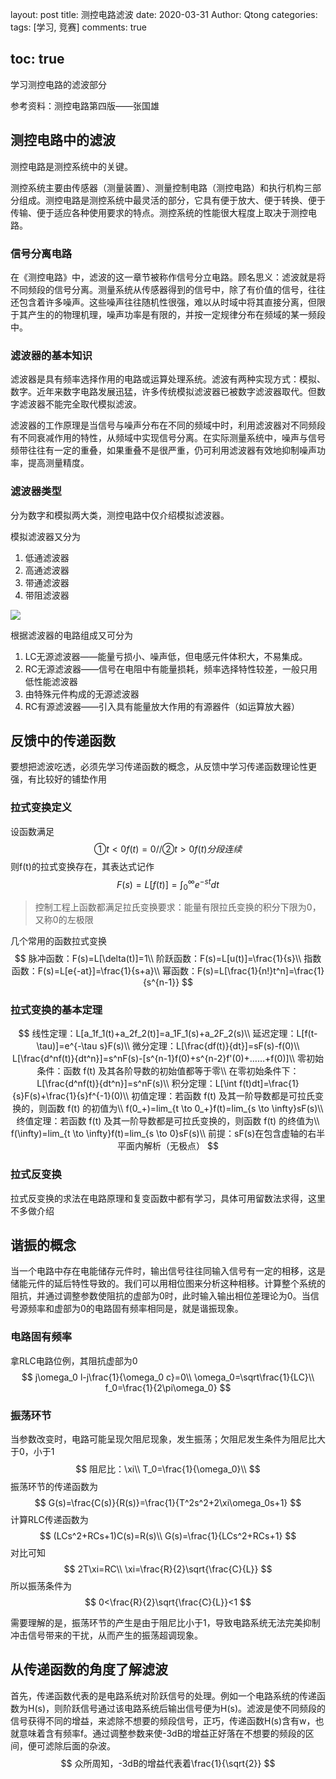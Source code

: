 layout: post
title: 测控电路滤波
date: 2020-03-31
Author: Qtong
categories: 
tags: [学习, 竞赛]
comments: true

toc: true
--- 

学习测控电路的滤波部分

参考资料：测控电路第四版——张国雄

<!-- more -->

## 测控电路中的滤波

测控电路是测控系统中的关键。

测控系统主要由传感器（测量装置）、测量控制电路（测控电路）和执行机构三部分组成。测控电路是测控系统中最灵活的部分，它具有便于放大、便于转换、便于传输、便于适应各种使用要求的特点。测控系统的性能很大程度上取决于测控电路。

### 信号分离电路

在《测控电路》中，滤波的这一章节被称作信号分立电路。顾名思义：滤波就是将不同频段的信号分离。测量系统从传感器得到的信号中，除了有价值的信号，往往还包含着许多噪声。这些噪声往往随机性很强，难以从时域中将其直接分离，但限于其产生的的物理机理，噪声功率是有限的，并按一定规律分布在频域的某一频段中。

### 滤波器的基本知识

滤波器是具有频率选择作用的电路或运算处理系统。滤波有两种实现方式：模拟、数字。近年来数字电路发展迅猛，许多传统模拟滤波器已被数字滤波器取代。但数字滤波器不能完全取代模拟滤波。

滤波器的工作原理是当信号与噪声分布在不同的频域中时，利用滤波器对不同频段有不同衰减作用的特性，从频域中实现信号分离。在实际测量系统中，噪声与信号频带往往有一定的重叠，如果重叠不是很严重，仍可利用滤波器有效地抑制噪声功率，提高测量精度。

### 滤波器类型

分为数字和模拟两大类，测控电路中仅介绍模拟滤波器。

模拟滤波器又分为

1. 低通滤波器
2. 高通滤波器
3. 带通滤波器
4. 带阻滤波器

<a href="https://sm.ms/image/NbKMI4ipeqzWmuT" target="_blank"><img src="https://i.loli.net/2020/03/16/NbKMI4ipeqzWmuT.png" ></a>

根据滤波器的电路组成又可分为

1. LC无源滤波器——能量亏损小、噪声低，但电感元件体积大，不易集成。
2. RC无源滤波器——信号在电阻中有能量损耗，频率选择特性较差，一般只用低性能滤波器
3. 由特殊元件构成的无源滤波器
4. RC有源滤波器——引入具有能量放大作用的有源器件（如运算放大器）

##  反馈中的传递函数

要想把滤波吃透，必须先学习传递函数的概念，从反馈中学习传递函数理论性更强，有比较好的铺垫作用

### 拉式变换定义

设函数满足
$$
①t<0 f(t)=0//
②t>0 f(t)分段连续
$$
则f(t)的拉式变换存在，其表达式记作
$$
F(s)=L[f(t)]=\int_0^\infty e^{-st}dt
$$

> 控制工程上函数都满足拉氏变换要求：能量有限拉氏变换的积分下限为0，又称0的左极限

几个常用的函数拉式变换
$$
脉冲函数：F(s)=L[\delta(t)]=1\\
阶跃函数：F(s)=L[u(t)]=\frac{1}{s}\\
指数函数：F(s)=L[e{-at}]=\frac{1}{s+a}\\
幂函数：F(s)=L[\frac{1}{n!}t^n]=\frac{1}{s^{n-1}}
$$

### 拉式变换的基本定理

$$
线性定理：L[a_1f_1(t)+a_2f_2(t)]=a_1F_1(s)+a_2F_2(s)\\
延迟定理：L[f(t-\tau)]=e^{-\tau s}F(s)\\
微分定理：L[\frac{df(t)}{dt}]=sF(s)-f(0)\\
L[\frac{d^nf(t)}{dt^n}]=s^nF(s)-[s^{n-1}f(0)+s^{n-2}f'(0)+……+f(0)]\\
零初始条件：函数 f(t) 及其各阶导数的初始值都等于零\\
在零初始条件下：L[\frac{d^nf(t)}{dt^n}]=s^nF(s)\\
积分定理：L[\int f(t)dt]=\frac{1}{s}F(s)+\frac{1}{s}f^{-1}(0)\\
初值定理：若函数 f(t) 及其一阶导数都是可拉氏变换的，则函数 f(t) 的初值为\\
f(0_+)=lim_{t \to 0_+}f(t)=lim_{s \to \infty}sF(s)\\
终值定理：若函数 f(t) 及其一阶导数都是可拉氏变换的，则函数 f(t) 的终值为\\
f(\infty)=lim_{t \to \infty}f(t)=lim_{s \to 0}sF(s)\\
前提：sF(s)在包含虚轴的右半平面内解析（无极点）
$$

### 拉式反变换

拉式反变换的求法在电路原理和复变函数中都有学习，具体可用留数法求得，这里不多做介绍

## 谐振的概念

当一个电路中存在电能储存元件时，输出信号往往同输入信号有一定的相移，这是储能元件的延后特性导致的。我们可以用相位图来分析这种相移。计算整个系统的阻抗，并通过调整参数使阻抗的虚部为0时，此时输入输出相位差理论为0。当信号源频率和虚部为0的电路固有频率相同是，就是谐振现象。

### 电路固有频率

拿RLC电路位例，其阻抗虚部为0
$$
j\omega_0 l-j\frac{1}{\omega_0 c}=0\\
\omega_0=\sqrt\frac{1}{LC}\\
f_0=\frac{1}{2\pi\omega_0}
$$

### 振荡环节

当参数改变时，电路可能呈现欠阻尼现象，发生振荡；欠阻尼发生条件为阻尼比大于0，小于1
$$
阻尼比：\xi\\
T_0=\frac{1}{\omega_0}\\
$$
振荡环节的传递函数为
$$
G(s)=\frac{C(s)}{R(s)}=\frac{1}{T^2s^2+2\xi\omega_0s+1}
$$
计算RLC传递函数为
$$
(LCs^2+RCs+1)C(s)=R(s)\\
G(s)=\frac{1}{LCs^2+RCs+1}
$$
对比可知
$$
2T\xi=RC\\
\xi=\frac{R}{2}\sqrt{\frac{C}{L}}
$$
所以振荡条件为
$$
0<\frac{R}{2}\sqrt{\frac{C}{L}}<1
$$

需要理解的是，振荡环节的产生是由于阻尼比小于1，导致电路系统无法完美抑制冲击信号带来的干扰，从而产生的振荡超调现象。

## 从传递函数的角度了解滤波

首先，传递函数代表的是电路系统对阶跃信号的处理。例如一个电路系统的传递函数为H(s)，则阶跃信号通过该电路系统后输出信号便为H(s)。滤波是使不同频段的信号获得不同的增益，来滤除不想要的频段信号，正巧，传递函数H(s)含有w，也就意味着含有频率f。通过调整参数来使-3dB的增益正好落在不想要的频段的区间，便可滤除后面的杂波。
$$
众所周知，-3dB的增益代表着\frac{1}{\sqrt{2}}
$$